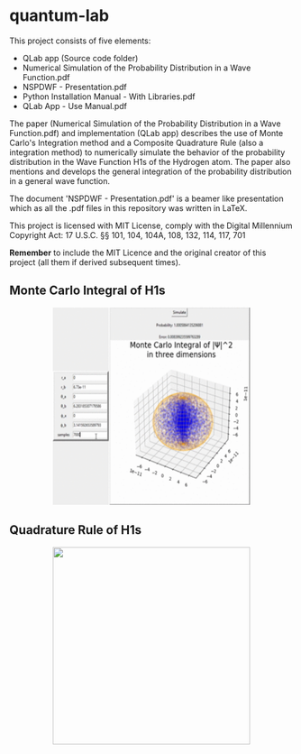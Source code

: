 # quantum-lab

This project consists of five elements:
- QLab app (Source code folder)
- Numerical Simulation of the Probability Distribution in a Wave Function.pdf
- NSPDWF - Presentation.pdf
- Python Installation Manual - With Libraries.pdf
- QLab App - Use Manual.pdf

The paper (Numerical Simulation of the Probability Distribution in a Wave Function.pdf) and implementation (QLab app) describes the use of Monte Carlo's Integration method and a Composite Quadrature Rule (also a integration method) to numerically simulate the behavior of the probability distribution in the Wave Function H1s of the Hydrogen atom. The paper also mentions and develops the general integration of the probability distribution in a general wave function.

The document 'NSPDWF - Presentation.pdf' is a beamer like presentation which as all the .pdf files in this repository was written in LaTeX.

This project is licensed with MIT License, comply with the Digital Millennium Copyright Act: 17 U.S.C. §§ 101, 104, 104A, 108, 132, 114, 117, 701

**Remember** to include the MIT Licence and the original creator of this project (all them if derived subsequent times).

## Monte Carlo Integral of H1s
<p align="center">
    <img src="doc/monte-carlo.gif" width="350" height="350" style="margin: 0 1rem"/>
</p>

## Quadrature Rule of H1s
<p align="center">
    <img src="doc/quadrature.gif" width="350" height="350" style="margin: 0 auto"/>
</p>
